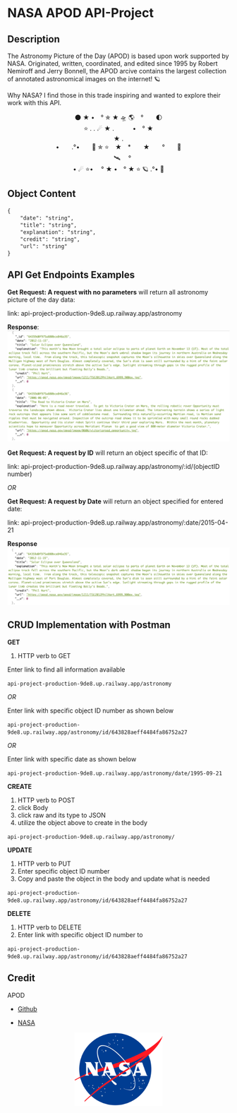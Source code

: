 # NASA APOD API-Project

## Description

The Astronomy Picture of the Day (APOD) is based upon work supported by NASA. Originated, written, coordinated, and edited since 1995 by Robert Nemiroff and Jerry Bonnell, the APOD arcive contains the largest collection of annotated astronomical images on the internet! 🪐

Why NASA? I find those in this trade inspiring and wanted to explore their work with this API.

<p align="center">
    🌑  ★      •　°    ✯  ★     🛸  🌎　°　　🌓　<br>
    ⭐️       .       .    ☄   ★        .　　　•　° ★　<br>
      ★      .<br>
         •　　.°•　　🚀 ✯ ⭐️　★　*　　★　　°　　💫　<br>
    　 🛰 　°<br>
    •  ☄ ⭐️•     　° ★ •　° ★  ⭐️   🪐        .°•         💫<br>
</p>

## Object Content

    {
        "date": "string",
        "title": "string",
        "explanation": "string",
        "credit": "string",
        "url": "string"
    }

## API Get Endpoints Examples

**Get Request: A request with no parameters**
will return all astronomy picture of the day data:

link: api-project-production-9de8.up.railway.app/astronomy

**Response**:
<img src="./assets/reqNoParams.png">

**Get Request: A request by ID** will return an object specific of that ID:

link: api-project-production-9de8.up.railway.app/astronomy/:id/(objectID number)

_OR_

**Get Request: A request by Date** will return an object specified for entered date:

link: api-project-production-9de8.up.railway.app/astronomy/:date/2015-04-21

**Response**
<img src="./assets/reqById.png">

## CRUD Implementation with Postman

**GET**

1. HTTP verb to GET

Enter link to find all information available

`api-project-production-9de8.up.railway.app/astronomy`

_OR_

Enter link with specific object ID number as shown below

`api-project-production-9de8.up.railway.app/astronomy/id/643828aeff4484fa86752a27`

_OR_

Enter link with specific date as shown below

`api-project-production-9de8.up.railway.app/astronomy/date/1995-09-21`

**CREATE**

1. HTTP verb to POST
2. click Body
3. click raw and its type to JSON
4. utilize the object above to create in the body

`api-project-production-9de8.up.railway.app/astronomy/`

**UPDATE**

1. HTTP verb to PUT
2. Enter specific object ID number
3. Copy and paste the object in the body and update what is needed

`api-project-production-9de8.up.railway.app/astronomy/id/643828aeff4484fa86752a27`

**DELETE**

1. HTTP verb to DELETE
2. Enter link with specific object ID number to

`api-project-production-9de8.up.railway.app/astronomy/id/643828aeff4484fa86752a27`

## Credit

APOD

- [Github](https://github.com/nasa/apod-api)

* [NASA](https://api.nasa.gov/)

<p align="center">

<img src="./assets/NASA.png" width="200">

</p>
